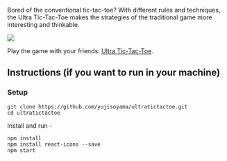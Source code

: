 Bored of the conventional tic-tac-toe? With different rules and techniques, the Ultra Tic-Tac-Toe makes the strategies of the traditional game more interesting and thinkable.

<img src="https://user-images.githubusercontent.com/64661100/191626577-4afcb873-d958-459b-b050-fbc68d5d6e23.png"/>

Play the game with your friends: [Ultra Tic-Tac-Toe](https://ultratictactoe.web.app/).

## Instructions (if you want to run in your machine)

### Setup

```shell
git clone https://github.com/yujisoyama/ultratictactoe.git
cd ultratictactoe
```

Install and run -

```shell
npm install
npm install react-icons --save
npm start
```
